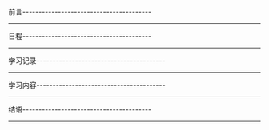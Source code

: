 前言----------------------------------------

----------------------------------------

日程----------------------------------------

----------------------------------------

学习记录----------------------------------------

----------------------------------------

学习内容----------------------------------------

----------------------------------------

结语----------------------------------------

---------------------------------------